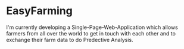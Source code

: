 EasyFarming
========

I'm currently developing a Single-Page-Web-Application which allows farmers from all over the world to get in touch with each other and to exchange their farm data to do Predective Analysis.

